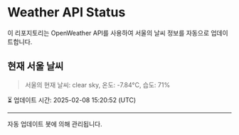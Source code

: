 
# Weather API Status

이 리포지토리는 OpenWeather API를 사용하여 서울의 날씨 정보를 자동으로 업데이트합니다.

## 현재 서울 날씨
> 서울의 현재 날씨: clear sky, 온도: -7.84°C, 습도: 71%

⏳ 업데이트 시간: 2025-02-08 15:20:52 (UTC)

---
자동 업데이트 봇에 의해 관리됩니다.
